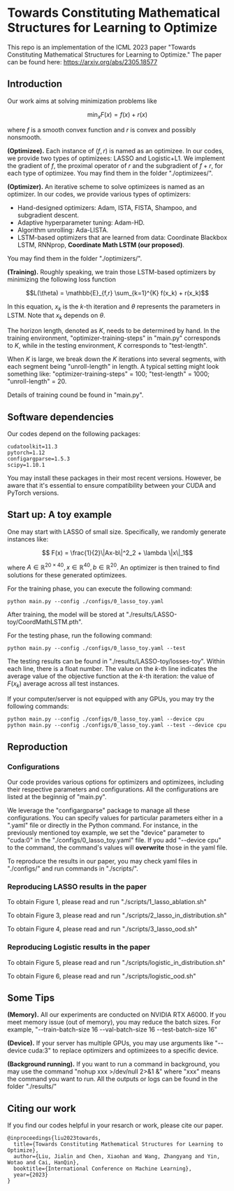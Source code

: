 # Towards Constituting Mathematical Structures for Learning to Optimize

This repo is an implementation of the ICML 2023 paper "Towards Constituting Mathematical Structures for Learning to Optimize." The paper can be found here: https://arxiv.org/abs/2305.18577

## Introduction

Our work aims at solving minimization problems like 

$$\min_{x}F(x) = f(x) + r(x)$$

where $f$ is a smooth convex function and $r$ is convex and possibly nonsmooth.

**(Optimizee).** Each instance of $(f,r)$ is named as an optimizee. In our codes, we provide two types of optimizees: LASSO and Logistic+L1. We implement the gradient of $f$, the proximal operator of $r$ and the subgradient of $f+r$, for each type of optimizee. You may find them in the folder "./optimizees/".

**(Optimizer).** An iterative scheme to solve optimizees is named as an optimizer. In our codes, we provide various types of optimizers:
* Hand-designed optimizers: Adam, ISTA, FISTA, Shampoo, and subgradient descent. 
* Adaptive hyperparameter tuning: Adam-HD. 
* Algorithm unrolling: Ada-LISTA. 
* LSTM-based optimizers that are learned from data: Coordinate Blackbox LSTM, RNNprop, **Coordinate Math LSTM (our proposed)**. 

You may find them in the folder "./optimizers/".

**(Training).** Roughly speaking, we train those LSTM-based optimizers by minimizing the following loss function

$$L(\theta) = \mathbb{E}_{f,r} \sum_{k=1}^{K} f(x_k) + r(x_k)$$

In this equation, $x_k$ is the $k$-th iteration and $\theta$ represents the parameters in LSTM. Note that $x_k$ depends on $\theta$.

The horizon length, denoted as $K$, needs to be determined by hand. In the training environment, "optimizer-training-steps" in "main.py" corresponds to $K$, while in the testing environment, $K$ corresponds to "test-length".

When $K$ is large, we break down the $K$ iterations into several segments, with each segment being "unroll-length" in length. A typical setting might look something like: "optimizer-training-steps" = 100; "test-length" = 1000; "unroll-length" = 20.

Details of training cound be found in "main.py".

## Software dependencies

Our codes depend on the following packages:
```
cudatoolkit=11.3
pytorch=1.12
configargparse=1.5.3
scipy=1.10.1
```
You may install these packages in their most recent versions. However, be aware that it's essential to ensure compatibility between your CUDA and PyTorch versions.

## Start up: A toy example

One may start with LASSO of small size. Specifically, we randomly generate instances like:

$$ F(x) = \frac{1}{2}\|Ax-b\|^2_2 + \lambda \|x\|_1$$

where $A\in\mathbb{R}^{20\times40},x\in\mathbb{R}^{40},b\in\mathbb{R}^{20}$. An optimizer is then trained to find solutions for these generated optimizees.

For the training phase, you can execute the following command:
```
python main.py --config ./configs/0_lasso_toy.yaml
```

After training, the model will be stored at "./results/LASSO-toy/CoordMathLSTM.pth".

For the testing phase, run the following command:
```
python main.py --config ./configs/0_lasso_toy.yaml --test
```

The testing results can be found in "./results/LASSO-toy/losses-toy". 
Within each line, there is a float number. The value on the $k$-th line indicates the average value of the objective function at the $k$-th iteration: the value of $F(x_k)$ average across all test instances.

If your computer/server is not equipped with any GPUs, you may try the following commands:
```
python main.py --config ./configs/0_lasso_toy.yaml --device cpu
python main.py --config ./configs/0_lasso_toy.yaml --test --device cpu
```

## Reproduction

### Configurations 

Our code provides various options for optimizers and optimizees, including their respective parameters and configurations. All the configurations are listed at the beginnig of "main.py". 

We leverage the "configargparse" package to manage all these configurations. You can specify values for particular parameters either in a ".yaml" file or directly in the Python command. For instance, in the previously mentioned toy example, we set the "device" parameter to "cuda:0" in the "./configs/0_lasso_toy.yaml" file. If you add "--device cpu" to the command, the command's values will **overwrite** those in the yaml file.

To reproduce the results in our paper, you may check yaml files in "./configs/" and run commands in "./scripts/".

### Reproducing LASSO results in the paper

To obtain Figure 1, please read and run "./scripts/1_lasso_ablation.sh"

To obtain Figure 3, please read and run "./scripts/2_lasso_in_distribution.sh"

To obtain Figure 4, please read and run "./scripts/3_lasso_ood.sh"

### Reproducing Logistic results in the paper

To obtain Figure 5, please read and run "./scripts/logistic_in_distribution.sh"

To obtain Figure 6, please read and run "./scripts/logistic_ood.sh"

## Some Tips

**(Memory).** All our experiments are conducted on NVIDIA RTX A6000. If you meet memory issue (out of memory), you may reduce the batch sizes. For example, "--train-batch-size 16 --val-batch-size 16 --test-batch-size 16" 

**(Device).** If your server has multiple GPUs, you may use arguments like "--device cuda:3" to replace optimizers and optimizees to a specific device.

**(Background running).** If you want to run a command in background, you may use the command "nohup xxx >/dev/null 2>&1 &" where "xxx" means the command you want to run. All the outputs or logs can be found in the folder "./results/"

## Citing our work
If you find our codes helpful in your resarch or work, please cite our paper.

```
@inproceedings{liu2023towards,
  title={Towards Constituting Mathematical Structures for Learning to Optimize},
  author={Liu, Jialin and Chen, Xiaohan and Wang, Zhangyang and Yin, Wotao and Cai, HanQin},
  booktitle={International Conference on Machine Learning},
  year={2023}
}
```
